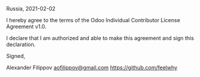 Russia, 2021-02-02

I hereby agree to the terms of the Odoo Individual Contributor License
Agreement v1.0.

I declare that I am authorized and able to make this agreement and sign this
declaration.

Signed,

Alexander Filippov aofilippov@gmail.com https://github.com/feelwhy
